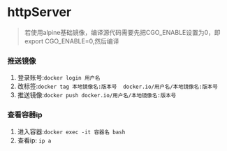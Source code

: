 # httpServer
> 若使用alpine基础镜像，编译源代码需要先把CGO_ENABLE设置为0，即export CGO_ENABLE=0,然后编译
### 推送镜像
1. 登录账号:```docker login 用户名```
2. 改标签:```docker tag 本地镜像名:版本号  docker.io/用户名/本地镜像名:版本号```
3. 推送镜像:```docker push docker.io/用户名/本地镜像名:版本号```
### 查看容器ip
1. 进入容器:```docker exec -it 容器名 bash```
2. 查看ip: ```ip a```
